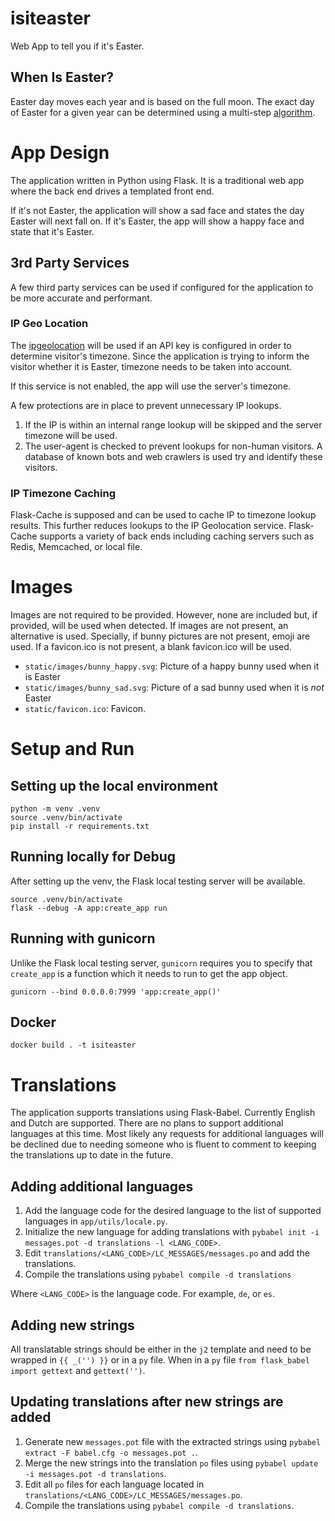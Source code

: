 # isiteaster

Web App to tell you if it's Easter.


## When Is Easter?

Easter day moves each year and is based on the full moon. The exact day
of Easter for a given year can be determined using a multi-step
[algorithm](https://en.wikipedia.org/wiki/Date_of_Easter).

# App Design

The application written in Python using Flask. It is a traditional web
app where the back end drives a templated front end.

If it's not Easter, the application will show a sad face and states
the day Easter will next fall on. If it's Easter, the app will show
a happy face and state that it's Easter.

## 3rd Party Services

A few third party services
can be used if configured for the application to be more accurate and performant.

### IP Geo Location

The [ipgeolocation](https://ipgeolocation.io) will be used if an API key is configured
in order to determine visitor's timezone. Since the application is trying to inform
the visitor whether it is Easter, timezone needs to be taken into account.

If this service is not enabled, the app will use the server's timezone.

A few protections are in place to prevent unnecessary IP lookups.

1. If the IP is within an internal range lookup will be skipped and the server
   timezone will be used.
2. The user-agent is checked to prevent lookups for non-human visitors.
   A database of known bots and web crawlers is used try and identify
   these visitors.

### IP Timezone Caching

Flask-Cache is supposed and can be used to cache IP to timezone lookup results.
This further reduces lookups to the IP Geolocation service. Flask-Cache
supports a variety of back ends including caching servers such as Redis,
Memcached, or local file.

# Images

Images are not required to be provided. However, none are included
but, if provided, will be used when detected. If images are not present, an
alternative is used. Specially, if bunny pictures are not present, emoji
are used. If a favicon.ico is not present, a blank favicon.ico will be used.

- `static/images/bunny_happy.svg`: Picture of a happy bunny used when it is Easter
- `static/images/bunny_sad.svg`: Picture of a sad bunny used when it is _not_ Easter
- `static/favicon.ico`: Favicon.

# Setup and Run

## Setting up the local environment

```
python -m venv .venv
source .venv/bin/activate
pip install -r requirements.txt
```

## Running locally for Debug

After setting up the venv, the Flask local testing server will be available.

```
source .venv/bin/activate
flask --debug -A app:create_app run
```

## Running with gunicorn

Unlike the Flask local testing server, `gunicorn` requires you to specify that
`create_app` is a function which it needs to run to get the app object.

```
gunicorn --bind 0.0.0.0:7999 'app:create_app()'
```

## Docker

```
docker build . -t isiteaster
```

# Translations

The application supports translations using Flask-Babel. Currently
English and Dutch are supported. There are no plans to support additional
languages at this time. Most likely any requests for additional languages
will be declined due to needing someone who is fluent to comment to keeping
the translations up to date in the future.

## Adding additional languages

1. Add the language code for the desired language to the list of supported languages in `app/utils/locale.py`.
2. Initialize the new language for adding translations with `pybabel init -i messages.pot -d translations -l <LANG_CODE>`.
3. Edit `translations/<LANG_CODE>/LC_MESSAGES/messages.po` and add the translations.
4. Compile the translations using `pybabel compile -d translations`

Where `<LANG_CODE>` is the language code. For example, `de`, or `es`.

## Adding new strings

All translatable strings should be either in the `j2` template and need
to be wrapped in `{{ _('') }}` or in a `py` file. When in a `py` file
`from flask_babel import gettext` and `gettext('')`.

## Updating translations after new strings are added

1. Generate new `messages.pot` file with the extracted strings using `pybabel extract -F babel.cfg -o messages.pot .`.
2. Merge the new strings into the translation `po` files using `pybabel update -i messages.pot -d translations`.
3. Edit all `po` files for each language located in `translations/<LANG_CODE>/LC_MESSAGES/messages.po`.
4. Compile the translations using `pybabel compile -d translations`.
